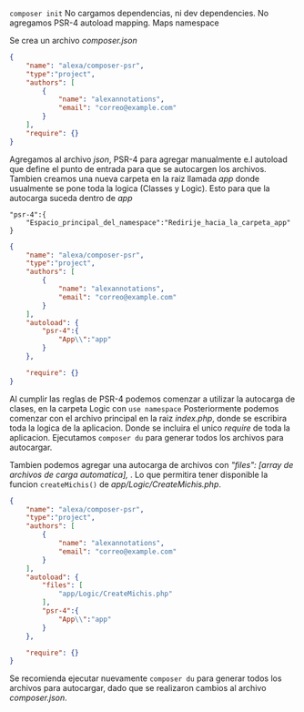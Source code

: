 
```composer init```
No cargamos dependencias, ni dev dependencies.
No agregamos PSR-4 autoload mapping. Maps namespace

Se crea un archivo _composer.json_ 
```json
{
    "name": "alexa/composer-psr",
    "type":"project",
    "authors": [
        {
            "name": "alexannotations",
            "email": "correo@example.com"
        }
    ],
    "require": {}
}
```

Agregamos al archivo _json_, PSR-4 para agregar manualmente e.l autoload que define el punto de entrada para que se autocargen los archivos. Tambien creamos una nueva carpeta en la raiz llamada _app_  donde usualmente se pone toda la logica (Classes y Logic). Esto para que la autocarga suceda dentro de _app_ 
```
"psr-4":{
    "Espacio_principal_del_namespace":"Redirije_hacia_la_carpeta_app"
}
```

```json
{
    "name": "alexa/composer-psr",
    "type":"project",
    "authors": [
        {
            "name": "alexannotations",
            "email": "correo@example.com"
        }
    ],
    "autoload": {
        "psr-4":{
            "App\\":"app"
        }
    },

    "require": {}
}

```

Al cumplir las reglas de PSR-4 podemos comenzar a utilizar la autocarga de clases, en la carpeta Logic con ```use namespace``` 
Posteriormente podemos comenzar con el archivo principal en la raiz _index.php_, donde se escribira toda la logica de la aplicacion. Donde se incluira el unico _require_ de toda la aplicacion.
Ejecutamos ```composer du``` para generar todos los archivos para autocargar.

Tambien podemos agregar una autocarga de archivos con _"files": [array de archivos de carga automatica],_ . Lo que permitira tener disponible la funcion ```createMichis()``` de _app/Logic/CreateMichis.php_.

```json
{
    "name": "alexa/composer-psr",
    "type":"project",
    "authors": [
        {
            "name": "alexannotations",
            "email": "correo@example.com"
        }
    ],
    "autoload": {
        "files": [
            "app/Logic/CreateMichis.php"
        ],
        "psr-4":{
            "App\\":"app"
        }
    },

    "require": {}
}
```

Se recomienda ejecutar nuevamente ```composer du``` para generar todos los archivos para autocargar, dado que se realizaron cambios al archivo _composer.json_.
